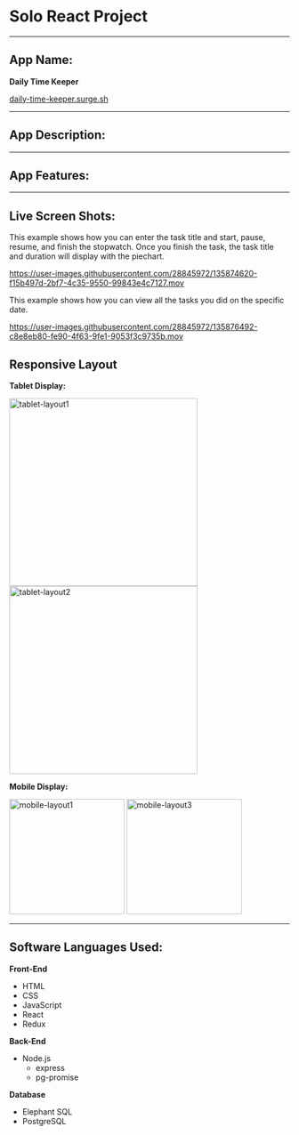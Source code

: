 # Solo React Project #

__________________________________________________

## App Name: ## 

**Daily Time Keeper**

[daily-time-keeper.surge.sh](http://daily-time-keeper.surge.sh)

__________________________________________________

## App Description:


__________________________________________________

## App Features: ##

__________________________________________________
## Live Screen Shots: ##

This example shows how you can enter the task title and start, pause, resume, and finish the stopwatch. Once you finish the task, the task title and duration will display with the piechart.

https://user-images.githubusercontent.com/28845972/135874620-f15b497d-2bf7-4c35-9550-99843e4c7127.mov



This example shows how you can view all the tasks you did on the specific date.


https://user-images.githubusercontent.com/28845972/135876492-c8e8eb80-fe90-4f63-9fe1-9053f3c9735b.mov



## Responsive Layout ##

**Tablet Display:**

<img width="338" alt="tablet-layout1" src="https://user-images.githubusercontent.com/28845972/135883994-25f042f7-f6ad-4d9d-8283-fcb8aed74c2b.png"> <img width="338" alt="tablet-layout2" src="https://user-images.githubusercontent.com/28845972/135884033-cc59598f-4ffe-4811-83e9-66a84e82eaa5.png">


**Mobile Display:**

<img width="207" alt="mobile-layout1" src="https://user-images.githubusercontent.com/28845972/135884121-adfd6925-158a-48a6-981d-66420224cf8b.png">
<img width="207" alt="mobile-layout3" src="https://user-images.githubusercontent.com/28845972/135884144-44036ff3-7062-45bb-86e5-127659e49499.png">


__________________________________________________

## Software Languages Used: ##
**Front-End**     

- HTML
- CSS
- JavaScript
- React
- Redux

  
 **Back-End**

- Node.js
  - express
  - pg-promise
 
**Database**

- Elephant SQL
- PostgreSQL
